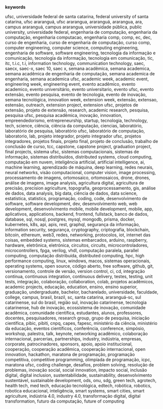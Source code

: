 **keywords**

ufsc, universidade federal de santa catarina, federal university of santa catarina, ufsc araranguá, ufsc ararangua, araranguá, ararangua, ara, campus araranguá, campus ararangua, universidade pública, public university, universidade federal, engenharia de computação, engenharia da computação, engenharia computacao, engenharia comp, comp, ec, dec, curso de engenharia, curso de engenharia de computação, curso comp, computer engineering, computer science, computing engineering, engenharia de software, software engineering, tecnologia da informação e comunicação, tecnologia da informação, tecnologia em comunicação, tic, itc, t.i.c, t.i, information technology, communication technology, saec, saecx, saec-x, saec 10, saec x, semana acadêmica, semana academica, semana acadêmica de engenharia de computação, semana academica de engenharia, semana academica ufsc, academic week, academic event, engineering week, engineering event, evento acadêmico, evento academico, evento universitário, evento universitario, evento ufsc, evento extensão, evento pesquisa, evento de tecnologia, evento de inovação, semana tecnológica, innovation week, extension week, extensão, extensao, estensão, outreach, extension project, extension ufsc, projetos de extensão, projeto de extensão, research, academic research, pesquisa, pesquisa ufsc, pesquisa acadêmica, inovação, innovation, empreendedorismo, entrepreneurship, startup, tecnologia, technology, tech, science, ciência, ciência da computação, ciencias, laboratório, laboratório de pesquisa, laboratório ufsc, laboratório de computação, laboratorio, lab, projeto integrador, projeto integrador ufsc, projetos integradores, projetos finais, projeto final, projeto de conclusão, trabalho de conclusão de curso, tcc, capstone, capstone project, graduation project, final projects, sistema ufsc, sistemas computacionais, sistemas de informação, sistemas distribuídos, distributed systems, cloud computing, computação em nuvem, inteligência artificial, artificial intelligence, ai, machine learning, aprendizado de máquina, deep learning, redes neurais, neural networks, visão computacional, computer vision, image processing, processamento de imagens, ortomosaico, ortomosaicos, drone, drones, análise de imagens, image analysis, agricultura digital, agricultura de precisão, precision agriculture, topografia, geoprocessamento, gis, análise de dados, data analysis, big data, ciência de dados, data science, estatística, statistics, programação, coding, code, desenvolvimento de software, software development, dev, desenvolvimento web, web development, desenvolvimento mobile, mobile development, mobile, app, aplicativos, applications, backend, frontend, fullstack, banco de dados, database, sql, nosql, postgres, mysql, mongodb, prisma, docker, kubernetes, k8s, api, apis, rest, graphql, segurança da informação, information security, segurança, cryptography, criptografia, blockchain, bitcoin, ethereum, web3, redes, networking, protocolos, iot, internet das coisas, embedded systems, sistemas embarcados, arduino, raspberry, hardware, eletrônica, eletrónica, circuitos, circuits, microcontroladores, microcontrollers, fpga, verilog, vhdl, computação paralela, parallel computing, computação distribuída, distributed computing, hpc, high performance computing, linux, windows, macos, sistemas operacionais, operating systems, open source, código aberto, free software, github, git, versionamento, controle de versão, version control, ci, cd, integração contínua, continuous integration, continuous delivery, testes, testing, unit tests, integração, colaboração, collaboration, colab, projetos acadêmicos, academic projects, educação, education, ensino, ensino superior, graduação, undergraduate, bachelor, bacharelado, universidade, faculdade, college, campus, brasil, brazil, sc, santa catarina, araranguá-sc, sul catarinense, sul do brasil, região sul, inovação catarinense, tecnologia catarinense, hub de inovação, ecossistema de inovação, comunidade acadêmica, comunidade científica, estudantes, alunos, professores, docentes, pesquisadores, research group, grupo de pesquisa, iniciação científica, pibic, pibiti, cnpq, capes, fapesc, ministério da ciência, ministério da educação, eventos científicos, conferência, conference, simpósio, workshop, palestra, talk, keynote, networking acadêmico, colaboração internacional, parcerias, partnerships, industry, indústria, empresas, corporate, patrocinadores, sponsors, apoio, apoio institucional, cooperação, cooperação acadêmica, cooperação internacional, open innovation, hackathon, maratona de programação, programação competitiva, competitive programming, olimpíada de programação, icpc, maratona ufsc, coding challenge, desafios, problem solving, resolução de problemas, inovação social, social innovation, impacto social, inclusão digital, digital inclusion, sustentabilidade, sustainability, desenvolvimento sustentável, sustainable development, ods, onu, sdg, green tech, agrotech, health tech, med tech, educação tecnológica, edtech, robótica, robotics, robotica educacional, inteligência, smart systems, smart cities, smart agriculture, indústria 4.0, industry 4.0, transformação digital, digital transformation, futuro da computação, future of computing
